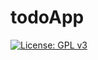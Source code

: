 # todoApp
[![License: GPL v3](https://img.shields.io/badge/License-GPLv3-blue.svg)](https://www.gnu.org/licenses/gpl-3.0)